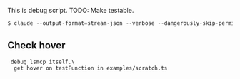 This is debug script. TODO: Make testable.

```ts
$ claude --output-format=stream-json --verbose --dangerously-skip-permissions -p "debug lsmcp itself. Rename foo to bar in playground/scratch.ts with typescript mcp"
```

## Check hover

```
 debug lsmcp itself.\
  get hover on testFunction in examples/scratch.ts
```
